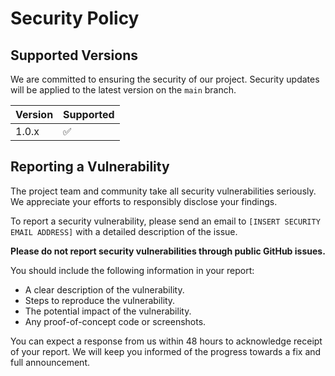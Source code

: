 # Security Policy

## Supported Versions

We are committed to ensuring the security of our project. Security updates will be applied to the latest version on the `main` branch.

| Version | Supported          |
| ------- | ------------------ |
| 1.0.x   | :white_check_mark: |

## Reporting a Vulnerability

The project team and community take all security vulnerabilities seriously. We appreciate your efforts to responsibly disclose your findings.

To report a security vulnerability, please send an email to `[INSERT SECURITY EMAIL ADDRESS]` with a detailed description of the issue.

**Please do not report security vulnerabilities through public GitHub issues.**

You should include the following information in your report:

* A clear description of the vulnerability.
* Steps to reproduce the vulnerability.
* The potential impact of the vulnerability.
* Any proof-of-concept code or screenshots.

You can expect a response from us within 48 hours to acknowledge receipt of your report. We will keep you informed of the progress towards a fix and full announcement.

